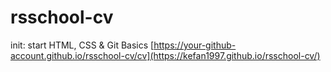 # rsschool-cv

init:  start HTML, CSS & Git Basics
[https://your-github-account.github.io/rsschool-cv/cv](https://kefan1997.github.io/rsschool-cv/)